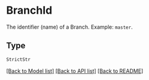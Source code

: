 # BranchId

The identifier (name) of a Branch. Example: `master`.


## Type
```python
StrictStr
```


[[Back to Model list]](../../../../README.md#models-v1-link) [[Back to API list]](../../../../README.md#apis-v1-link) [[Back to README]](../../../../README.md)
